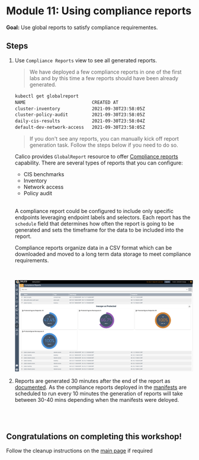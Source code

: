 # Module 11: Using compliance reports

**Goal:** Use global reports to satisfy compliance requirementes.

## Steps

1. Use `Compliance Reports` view to see all generated reports.

    >We have deployed a few compliance reports in one of the first labs and by this time a few reports should have been already generated. 
    ```bash
    kubectl get globalreport                                                          
    NAME                         CREATED AT
    cluster-inventory            2021-09-30T23:58:05Z
    cluster-policy-audit         2021-09-30T23:58:05Z
    daily-cis-results            2021-09-30T23:58:04Z
    default-dev-network-access   2021-09-30T23:58:05Z
    ```

    >If you don't see any reports, you can manually kick off report generation task. Follow the steps below if you need to do so.

    Calico provides `GlobalReport` resource to offer [Compliance reports](https://docs.tigera.io/v3.9/compliance/overview) capability. There are several types of reports that you can configure:

    - CIS benchmarks
    - Inventory
    - Network access
    - Policy audit

    <br>

    A compliance report could be configured to include only specific endpoints leveraging endpoint labels and selectors. Each report has the `schedule` field that determines how often the report is going to be generated and sets the timeframe for the data to be included into the report.

    Compliance reports organize data in a CSV format which can be downloaded and moved to a long term data storage to meet compliance requirements.
    
    <br>

    ![compliance report](../img/compliance-report.png)

2. Reports are generated 30 minutes after the end of the report as [documented](https://docs.tigera.io/v3.9/compliance/overview#change-the-default-report-generation-time). As the compliance reports deployed in the [manifests](https://github.com/tigera-solutions/calicocloud-aks-workshop/tree/main/demo/40-compliance-reports) are scheduled to run every 10 minutes the generation of reports will take between 30-40 mins depending when the manifests were deloyed.
<br>

<br>

## Congratulations on completing this workshop! ##

Follow the cleanup instructions on the [main page](../README.md) if required
